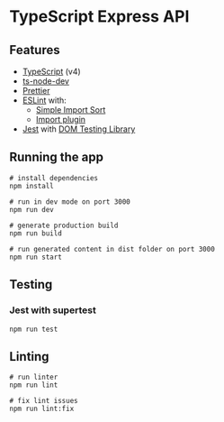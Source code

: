 # TypeScript Express API

## Features

- [TypeScript](https://www.typescriptlang.org/) (v4)
- [ts-node-dev](https://github.com/wclr/ts-node-dev)
- [Prettier](https://prettier.io/)
- [ESLint](https://eslint.org/) with:
  - [Simple Import Sort](https://github.com/lydell/eslint-plugin-simple-import-sort/)
  - [Import plugin](https://github.com/benmosher/eslint-plugin-import/)
- [Jest](https://jestjs.io) with [DOM Testing Library](https://testing-library.com/docs/dom-testing-library/intro)


## Running the app

```
# install dependencies
npm install

# run in dev mode on port 3000
npm run dev

# generate production build
npm run build

# run generated content in dist folder on port 3000
npm run start
```

## Testing

### Jest with supertest

```
npm run test
```

## Linting

```
# run linter
npm run lint

# fix lint issues
npm run lint:fix
```
